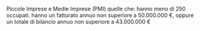 Piccole Imprese e Medie Imprese (PMI) quelle che: hanno meno di 250 occupati. hanno un fatturato annuo non superiore a 50.000.000 €, oppure un totale di bilancio annuo non superiore a 43.000.000 €